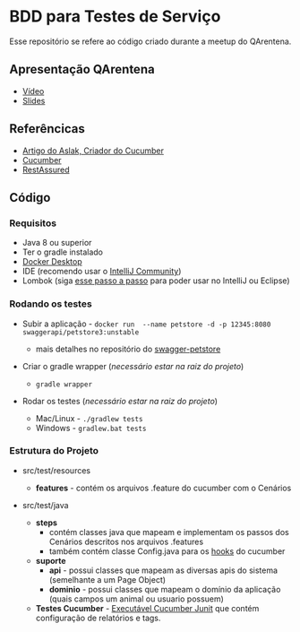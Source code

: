# BDD para Testes de Serviço

Esse repositório se refere ao código criado durante a meetup do QArentena.

## Apresentação QArentena

* [Vídeo](https://www.youtube.com/watch?v=a-hmqwwgzug)
* [Slides](https://drive.google.com/file/d/1TpqfxzJZjT4W3046paAoWPO9PZRleqIQ/view?usp=sharing)

## Referêncicas

* [Artigo do Aslak, Criador do Cucumber](https://cucumber.io/blog/collaboration/the-worlds-most-misunderstood-collaboration-tool/)
* [Cucumber](https://cucumber.io/docs/installation/)
* [RestAssured](https://github.com/rest-assured/rest-assured/wiki/GettingStarted)

## Código

### Requisitos

* Java 8 ou superior
* Ter o gradle instalado
* [Docker Desktop](https://www.docker.com/products/docker-desktop)
* IDE (recomendo usar o [IntelliJ Community](https://www.jetbrains.com/idea/download))
* Lombok (siga [esse passo a passo](https://www.baeldung.com/lombok-ide) para poder usar no IntelliJ ou Eclipse)

### Rodando os testes

* Subir a aplicação - `docker run  --name petstore -d -p 12345:8080 swaggerapi/petstore3:unstable`
    * mais detalhes no repositório do [swagger-petstore](https://github.com/swagger-api/swagger-petstore)
    
* Criar o gradle wrapper (*necessário estar na raiz do projeto*)
    * `gradle wrapper`
    
* Rodar os testes (*necessário estar na raiz do projeto*)
     * Mac/Linux - `./gradlew tests`
     * Windows - `gradlew.bat tests`

### Estrutura do Projeto

* src/test/resources
    * **features** - contém os arquivos .feature do cucumber com o Cenários

* src/test/java
    * **steps** 
        * contém classes java que mapeam e implementam os passos dos Cenários descritos nos arquivos .features
        * também contém classe Config.java para os [hooks](https://cucumber.io/docs/cucumber/api/#hooks) do cucumber
    * **suporte**
        * **api** - possui classes que mapeam as diversas apis do sistema (semelhante a um Page Object)
        * **dominio** - possui classes que mapeam o domínio da aplicação (quais campos um animal ou usuario possuem)
    * **Testes Cucumber** - [Executável Cucumber Junit](https://cucumber.io/docs/cucumber/api/#junit) que contém 
    configuração de relatórios e tags. 
    
